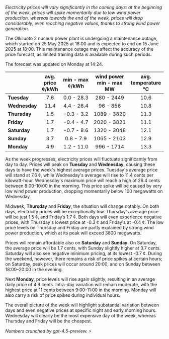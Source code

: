 *Electricity prices will vary significantly in the coming days: at the beginning of the week, prices will spike momentarily due to low wind power production, whereas towards the end of the week, prices will drop considerably, even reaching negative values, thanks to strong wind power generation.*

The Olkiluoto 2 nuclear power plant is undergoing a maintenance outage, which started on 25 May 2025 at 18:00 and is expected to end on 15 June 2025 at 18:00. This maintenance outage may affect the accuracy of the price forecast, as limited training data is available during such periods.

The forecast was updated on Monday at 14:24.

|             | avg.<br>price<br>¢/kWh | min - max<br>¢/kWh | wind power<br>min - max<br>MW | avg.<br>temperature<br>°C |
|:------------|:----------------------:|:------------------:|:-----------------------------:|:-------------------------:|
| **Tuesday** |          7.6           |     0.0 - 28.3     |          280 - 2449          |            10.6           |
| **Wednesday** |         11.4           |     4.4 - 26.4     |           96 - 856           |            10.8           |
| **Thursday** |          1.5           |    -0.3 - 3.2      |         1089 - 3820          |            11.3           |
| **Friday**  |          1.7           |    -0.4 - 4.7      |         2020 - 3821          |            11.1           |
| **Saturday** |          1.7           |    -0.7 - 8.6      |         1320 - 3048          |            12.1           |
| **Sunday**  |          3.7           |     0.8 - 7.9      |         1065 - 2103          |            12.9           |
| **Monday**  |          4.9           |     1.2 - 11.0     |          996 - 1714          |            13.3           |

As the week progresses, electricity prices will fluctuate significantly from day to day. Prices will peak on **Tuesday** and **Wednesday**, causing these days to have the week's highest average prices. Tuesday's average price will stand at 7.6 ¢, while Wednesday's average will rise to 11.4 cents per kilowatt-hour. Wednesday's maximum price will reach a high of 26.4 cents between 8:00–10:00 in the morning. This price spike will be caused by very low wind power production, dropping momentarily below 100 megawatts on Wednesday.

Midweek, **Thursday** and **Friday**, the situation will change notably. On both days, electricity prices will be exceptionally low. Thursday’s average price will be just 1.5 ¢, and Friday’s 1.7 ¢. Both days will even experience negative prices, with Thursday's lowest price at -0.3 ¢ and Friday's at -0.4 ¢. The low price levels on Thursday and Friday are partly explained by strong wind power production, which at its peak will exceed 3800 megawatts.

Prices will remain affordable also on **Saturday** and **Sunday**. On Saturday, the average price will be 1.7 cents, with Sunday slightly higher at 3.7 cents. Saturday will also see negative minimum pricing, at its lowest -0.7 ¢. During the weekend, however, there remains a risk of price spikes at certain hours; on Saturday, peak prices will occur around 20:00, and on Sunday between 18:00–20:00 in the evening.

Next **Monday**, price levels will rise again slightly, resulting in an average daily price of 4.9 cents. Intra-day variation will remain moderate, with the highest price at 11 cents between 9:00–11:00 in the morning. Monday will also carry a risk of price spikes during individual hours.

The overall picture of the week will highlight substantial variation between days and even negative prices at specific night and early morning hours. Wednesday will clearly be the most expensive day of the week, whereas Thursday and Friday will be the cheapest.

*Numbers crunched by gpt-4.5-preview.* ⚡
